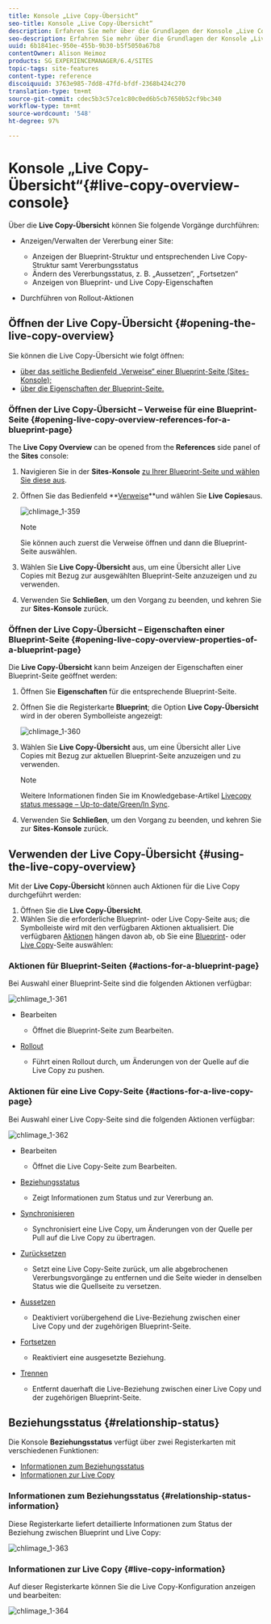 ```yaml
---
title: Konsole „Live Copy-Übersicht“
seo-title: Konsole „Live Copy-Übersicht“
description: Erfahren Sie mehr über die Grundlagen der Konsole „Live Copy-Übersicht“.
seo-description: Erfahren Sie mehr über die Grundlagen der Konsole „Live Copy-Übersicht“.
uuid: 6b1841ec-950e-455b-9b30-b5f5050a67b8
contentOwner: Alison Heimoz
products: SG_EXPERIENCEMANAGER/6.4/SITES
topic-tags: site-features
content-type: reference
discoiquuid: 3763e985-7dd8-47fd-bfdf-2368b424c270
translation-type: tm+mt
source-git-commit: cdec5b3c57ce1c80c0ed6b5cb7650b52cf9bc340
workflow-type: tm+mt
source-wordcount: '548'
ht-degree: 97%

---
```



# Konsole „Live Copy-Übersicht“{#live-copy-overview-console}

Über die **Live Copy-Übersicht** können Sie folgende Vorgänge durchführen:

* Anzeigen/Verwalten der Vererbung einer Site:

   * Anzeigen der Blueprint-Struktur und entsprechenden Live Copy-Struktur samt Vererbungsstatus
   * Ändern des Vererbungsstatus, z. B. „Aussetzen“, „Fortsetzen“
   * Anzeigen von Blueprint- und Live Copy-Eigenschaften

* Durchführen von Rollout-Aktionen

## Öffnen der Live Copy-Übersicht {#opening-the-live-copy-overview}

Sie können die Live Copy-Übersicht wie folgt öffnen:

* [über das seitliche Bedienfeld „Verweise“ einer Blueprint-Seite (Sites-Konsole);](#opening-live-copy-overview-references-for-a-blueprint-page)
* [über die Eigenschaften der Blueprint-Seite.](#opening-live-copy-overview-properties-of-a-blueprint-page)

### Öffnen der Live Copy-Übersicht – Verweise für eine Blueprint-Seite {#opening-live-copy-overview-references-for-a-blueprint-page}

The **Live Copy Overview** can be opened from the **References** side panel of the **Sites** console:

1. Navigieren Sie in der **Sites-Konsole** [zu Ihrer Blueprint-Seite und wählen Sie diese aus](/help/sites-authoring/basic-handling.md#viewing-and-selecting-resources).
1. Öffnen Sie das Bedienfeld **[Verweise](/help/sites-authoring/basic-handling.md#references)**und wählen Sie **Live Copies**aus.

   ![chlimage_1-359](assets/chlimage_1-359.png)

   >[!NOTE]
   >
   >Sie können auch zuerst die Verweise öffnen und dann die Blueprint-Seite auswählen.

1. Wählen Sie **Live Copy-Übersicht** aus, um eine Übersicht aller Live Copies mit Bezug zur ausgewählten Blueprint-Seite anzuzeigen und zu verwenden.
1. Verwenden Sie **Schließen**, um den Vorgang zu beenden, und kehren Sie zur **Sites-Konsole** zurück.

### Öffnen der Live Copy-Übersicht – Eigenschaften einer Blueprint-Seite {#opening-live-copy-overview-properties-of-a-blueprint-page}

Die **Live Copy-Übersicht** kann beim Anzeigen der Eigenschaften einer Blueprint-Seite geöffnet werden:

1. Öffnen Sie **Eigenschaften** für die entsprechende Blueprint-Seite.
1. Öffnen Sie die Registerkarte **Blueprint**; die Option **Live Copy-Übersicht** wird in der oberen Symbolleiste angezeigt:

   ![chlimage_1-360](assets/chlimage_1-360.png)

1. Wählen Sie **Live Copy-Übersicht** aus, um eine Übersicht aller Live Copies mit Bezug zur aktuellen Blueprint-Seite anzuzeigen und zu verwenden.

   >[!NOTE]
   >
   >Weitere Informationen finden Sie im Knowledgebase-Artikel [Livecopy status message – Up-to-date/Green/In Sync](https://helpx.adobe.com/de/experience-manager/kb/livecopy-status-message---up-to-date-green-in-sync.html).

1. Verwenden Sie **Schließen**, um den Vorgang zu beenden, und kehren Sie zur **Sites-Konsole** zurück.

## Verwenden der Live Copy-Übersicht {#using-the-live-copy-overview}

Mit der **Live Copy-Übersicht** können auch Aktionen für die Live Copy durchgeführt werden:

1. Öffnen Sie die **Live Copy-Übersicht**.
1. Wählen Sie die erforderliche Blueprint- oder Live Copy-Seite aus; die Symbolleiste wird mit den verfügbaren Aktionen aktualisiert. Die verfügbaren [Aktionen](/help/sites-administering/msm.md#terms-used) hängen davon ab, ob Sie eine [Blueprint](#actions-for-a-blueprint-page)- oder [Live Copy](#actions-for-a-live-copy-page)-Seite auswählen:

### Aktionen für Blueprint-Seiten {#actions-for-a-blueprint-page}

Bei Auswahl einer Blueprint-Seite sind die folgenden Aktionen verfügbar:

![chlimage_1-361](assets/chlimage_1-361.png)

* Bearbeiten

   * Öffnet die Blueprint-Seite zum Bearbeiten.

* [Rollout](/help/sites-administering/msm.md#rollout-and-synchronize)

   * Führt einen Rollout durch, um Änderungen von der Quelle auf die Live Copy zu pushen.

### Aktionen für eine Live Copy-Seite {#actions-for-a-live-copy-page}

Bei Auswahl einer Live Copy-Seite sind die folgenden Aktionen verfügbar:

![chlimage_1-362](assets/chlimage_1-362.png)

* Bearbeiten

   * Öffnet die Live Copy-Seite zum Bearbeiten.

* [Beziehungsstatus](#relationship-status)

   * Zeigt Informationen zum Status und zur Vererbung an.

* [Synchronisieren](/help/sites-administering/msm.md#rollout-and-synchronize)

   * Synchronisiert eine Live Copy, um Änderungen von der Quelle per Pull auf die Live Copy zu übertragen.

* [Zurücksetzen](/help/sites-administering/msm-livecopy.md#resetting-a-live-copy-page)

   * Setzt eine Live Copy-Seite zurück, um alle abgebrochenen Vererbungsvorgänge zu entfernen und die Seite wieder in denselben Status wie die Quellseite zu versetzen.

* [Aussetzen](/help/sites-administering/msm.md#suspending-and-cancelling-inheritance-and-synchronization)

   * Deaktiviert vorübergehend die Live-Beziehung zwischen einer Live Copy und der zugehörigen Blueprint-Seite.

* [Fortsetzen](/help/sites-administering/msm-livecopy.md#resuming-inheritance-for-a-page)

   * Reaktiviert eine ausgesetzte Beziehung.

* [Trennen](/help/sites-administering/msm.md#detaching-a-live-copy)

   * Entfernt dauerhaft die Live-Beziehung zwischen einer Live Copy und der zugehörigen Blueprint-Seite.

## Beziehungsstatus {#relationship-status}

Die Konsole **Beziehungsstatus** verfügt über zwei Registerkarten mit verschiedenen Funktionen:

* [Informationen zum Beziehungsstatus](#relationship-status-information)
* [Informationen zur Live Copy](#live-copy-information)

### Informationen zum Beziehungsstatus {#relationship-status-information}

Diese Registerkarte liefert detaillierte Informationen zum Status der Beziehung zwischen Blueprint und Live Copy:

![chlimage_1-363](assets/chlimage_1-363.png)

### Informationen zur Live Copy {#live-copy-information}

Auf dieser Registerkarte können Sie die Live Copy-Konfiguration anzeigen und bearbeiten:

![chlimage_1-364](assets/chlimage_1-364.png)

